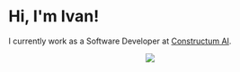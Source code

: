 # Hi, I'm Ivan!

I currently work as a Software Developer at [Constructum AI](https://www.linkedin.com/company/constructum-ai).  

<div style="text-align:center"><img src="https://github-readme-stats.vercel.app/api?username=EvanBrightside&theme=graywhite&show_icons=true/" /></div>
